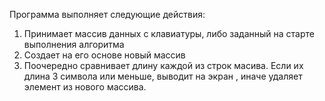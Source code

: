 Программа выполняет следующие действия:
1. Принимает массив данных с клавиатуры, либо заданный на старте выполнения алгоритма
2. Создает на его основе новый массив
3. Поочередно сравнивает длину каждой из строк масива. Если их длина 3 символа или меньше, выводит на экран , иначе удаляет элемент из нового массива.